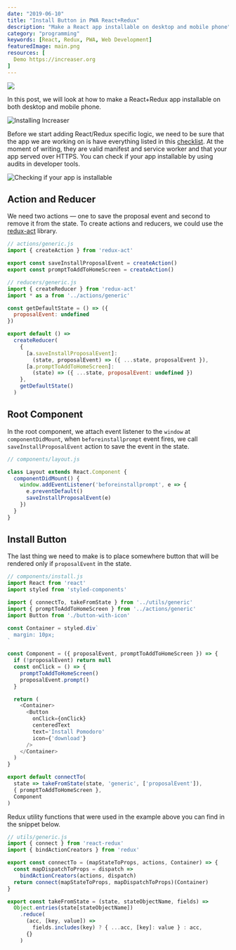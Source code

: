 ```yaml
---
date: "2019-06-10"
title: "Install Button in PWA React+Redux"
description: "Make a React app installable on desktop and mobile phone"
category: "programming"
keywords: [React, Redux, PWA, Web Development]
featuredImage: main.png
resources: [
  Demo https://increaser.org
]
---
```


![](/main.png)

In this post, we will look at how to make a React+Redux app installable on both desktop and mobile phone.

![Installing Increaser](/example.gif)

Before we start adding React/Redux specific logic, we need to be sure that the app we are working on is have everything listed in this [checklist](https://web.dev/pwa-checklist/). At the moment of writing, they are valid manifest and service worker and that your app served over HTTPS. You can check if your app installable by using audits in developer tools.

![Checking if your app is installable](/audit.gif)

## Action and Reducer

We need two actions — one to save the proposal event and second to remove it from the state. To create actions and reducers, we could use the [redux-act](https://github.com/pauldijou/redux-act) library.

```js
// actions/generic.js
import { createAction } from 'redux-act'

export const saveInstallProposalEvent = createAction()
export const promptToAddToHomeScreen = createAction()

// reducers/generic.js
import { createReducer } from 'redux-act'
import * as a from '../actions/generic'

const getDefaultState = () => ({
  proposalEvent: undefined
})

export default () =>
  createReducer(
    {
      [a.saveInstallProposalEvent]:
        (state, proposalEvent) => ({ ...state, proposalEvent }),
      [a.promptToAddToHomeScreen]:
        (state) => ({ ...state, proposalEvent: undefined })
    },
    getDefaultState()
  )
```

## Root Component

In the root component, we attach event listener to the `window` at `componentDidMount`, when `beforeinstallprompt` event fires, we call `saveInstallProposalEvent` action to save the event in the state.

```js
// components/layout.js

class Layout extends React.Component {
  componentDidMount() {
    window.addEventListener('beforeinstallprompt', e => {
      e.preventDefault()
      saveInstallProposalEvent(e)
    })
  }
}
```

## Install Button

The last thing we need to make is to place somewhere button that will be rendered only if `proposalEvent` in the state.

```js
// components/install.js
import React from 'react'
import styled from 'styled-components'

import { connectTo, takeFromState } from '../utils/generic'
import { promptToAddToHomeScreen } from '../actions/generic'
import Button from './button-with-icon'

const Container = styled.div`
  margin: 10px;
`

const Component = ({ proposalEvent, promptToAddToHomeScreen }) => {
  if (!proposalEvent) return null
  const onClick = () => {
    promptToAddToHomeScreen()
    proposalEvent.prompt()
  }

  return (
    <Container>
      <Button
        onClick={onClick}
        centeredText
        text='Install Pomodoro'
        icon={'download'}
      />
    </Container>
  )
}

export default connectTo(
  state => takeFromState(state, 'generic', ['proposalEvent']),
  { promptToAddToHomeScreen },
  Component
)
```

Redux utility functions that were used in the example above you can find in the snippet below.

```js
// utils/generic.js
import { connect } from 'react-redux'
import { bindActionCreators } from 'redux'

export const connectTo = (mapStateToProps, actions, Container) => {
  const mapDispatchToProps = dispatch =>
    bindActionCreators(actions, dispatch)
  return connect(mapStateToProps, mapDispatchToProps)(Container)
}

export const takeFromState = (state, stateObjectName, fields) =>
  Object.entries(state[stateObjectName])
    .reduce(
      (acc, [key, value]) =>
        fields.includes(key) ? { ...acc, [key]: value } : acc,
      {}
    )
```